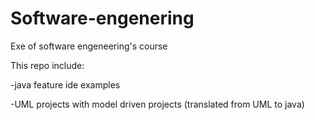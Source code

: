 # Software-engenering
Exe of software engeneering's course

This repo include:

-java feature ide examples

-UML projects with model driven projects (translated from UML to java)
